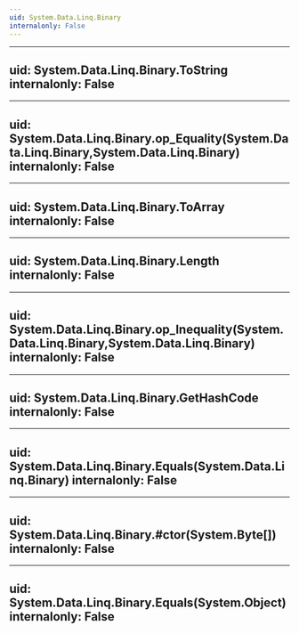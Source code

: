 ```yaml
---
uid: System.Data.Linq.Binary
internalonly: False
---
```


---
uid: System.Data.Linq.Binary.ToString
internalonly: False
---

---
uid: System.Data.Linq.Binary.op_Equality(System.Data.Linq.Binary,System.Data.Linq.Binary)
internalonly: False
---

---
uid: System.Data.Linq.Binary.ToArray
internalonly: False
---

---
uid: System.Data.Linq.Binary.Length
internalonly: False
---

---
uid: System.Data.Linq.Binary.op_Inequality(System.Data.Linq.Binary,System.Data.Linq.Binary)
internalonly: False
---

---
uid: System.Data.Linq.Binary.GetHashCode
internalonly: False
---

---
uid: System.Data.Linq.Binary.Equals(System.Data.Linq.Binary)
internalonly: False
---

---
uid: System.Data.Linq.Binary.#ctor(System.Byte[])
internalonly: False
---

---
uid: System.Data.Linq.Binary.Equals(System.Object)
internalonly: False
---
